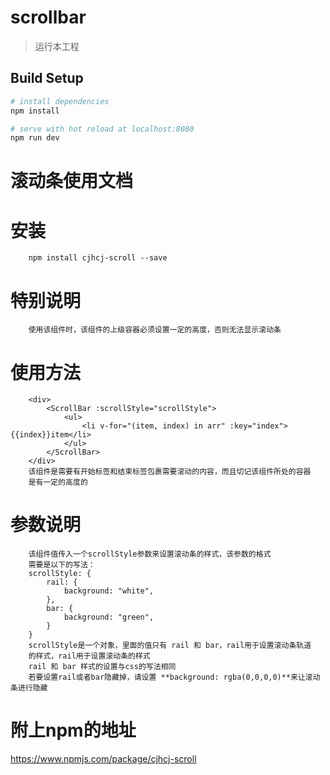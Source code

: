 # scrollbar

> 运行本工程

## Build Setup

``` bash
# install dependencies
npm install

# serve with hot reload at localhost:8080
npm run dev
```

# 滚动条使用文档

# 安装
        npm install cjhcj-scroll --save

# 特别说明
        使用该组件时，该组件的上级容器必须设置一定的高度，否则无法显示滚动条
# 使用方法
        <div>
            <ScrollBar :scrollStyle="scrollStyle">
                <ul>
                    <li v-for="(item, index) in arr" :key="index">{{index}}item</li>
                </ul>
            </ScrollBar>
        </div>
        该组件是需要有开始标签和结束标签包裹需要滚动的内容，而且切记该组件所处的容器
        是有一定的高度的
# 参数说明
        该组件值传入一个scrollStyle参数来设置滚动条的样式，该参数的格式
        需要是以下的写法：
        scrollStyle: {
            rail: {
                background: "white",
            },
            bar: {
                background: "green",
            }
        }  
        scrollStyle是一个对象，里面的值只有 rail 和 bar，rail用于设置滚动条轨道
        的样式，rail用于设置滚动条的样式
        rail 和 bar 样式的设置与css的写法相同
        若要设置rail或者bar隐藏掉，请设置 **background: rgba(0,0,0,0)**来让滚动条进行隐藏
# 附上npm的地址
https://www.npmjs.com/package/cjhcj-scroll

